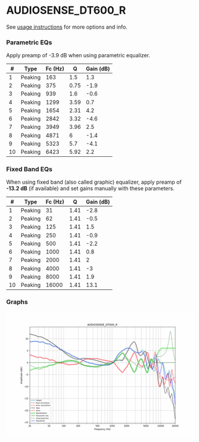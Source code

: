 # AUDIOSENSE_DT600_R
See [usage instructions](https://github.com/jaakkopasanen/AutoEq#usage) for more options and info.

### Parametric EQs
Apply preamp of -3.9 dB when using parametric equalizer.

|   # | Type    |   Fc (Hz) |    Q |   Gain (dB) |
|-----|---------|-----------|------|-------------|
|   1 | Peaking |       163 | 1.5  |         1.3 |
|   2 | Peaking |       375 | 0.75 |        -1.9 |
|   3 | Peaking |       939 | 1.6  |        -0.6 |
|   4 | Peaking |      1299 | 3.59 |         0.7 |
|   5 | Peaking |      1654 | 2.31 |         4.2 |
|   6 | Peaking |      2842 | 3.32 |        -4.6 |
|   7 | Peaking |      3949 | 3.96 |         2.5 |
|   8 | Peaking |      4871 | 6    |        -1.4 |
|   9 | Peaking |      5323 | 5.7  |        -4.1 |
|  10 | Peaking |      6423 | 5.92 |         2.2 |

### Fixed Band EQs
When using fixed band (also called graphic) equalizer, apply preamp of **-13.2 dB** (if available) and set gains manually with these parameters.

|   # | Type    |   Fc (Hz) |    Q |   Gain (dB) |
|-----|---------|-----------|------|-------------|
|   1 | Peaking |        31 | 1.41 |        -2.8 |
|   2 | Peaking |        62 | 1.41 |        -0.5 |
|   3 | Peaking |       125 | 1.41 |         1.5 |
|   4 | Peaking |       250 | 1.41 |        -0.9 |
|   5 | Peaking |       500 | 1.41 |        -2.2 |
|   6 | Peaking |      1000 | 1.41 |         0.8 |
|   7 | Peaking |      2000 | 1.41 |         2   |
|   8 | Peaking |      4000 | 1.41 |        -3   |
|   9 | Peaking |      8000 | 1.41 |         1.9 |
|  10 | Peaking |     16000 | 1.41 |        13.1 |

### Graphs
![](./AUDIOSENSE_DT600_R.png)
